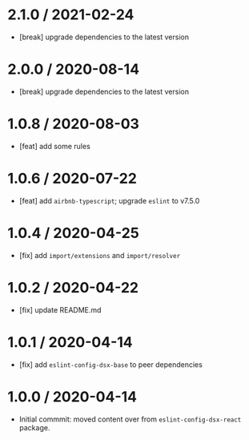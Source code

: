 2.1.0 / 2021-02-24
==================

- [break] upgrade dependencies to the latest version

2.0.0 / 2020-08-14
==================

- [break] upgrade dependencies to the latest version

1.0.8 / 2020-08-03
==================

- [feat] add some rules

1.0.6 / 2020-07-22
==================

- [feat] add `airbnb-typescript`; upgrade `eslint` to v7.5.0

1.0.4 / 2020-04-25
==================

- [fix] add `import/extensions` and `import/resolver`

1.0.2 / 2020-04-22
==================

- [fix] update README.md

1.0.1 / 2020-04-14
==================

- [fix] add `eslint-config-dsx-base` to peer dependencies

1.0.0 / 2020-04-14
==================

- Initial commmit: moved content over from `eslint-config-dsx-react` package.
